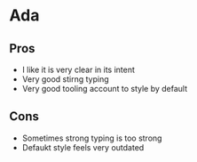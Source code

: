 # Ada

## Pros
- I like it is very clear in its intent
- Very good stirng typing
- Very good tooling account to style by default

## Cons
- Sometimes strong typing is too strong
- Defaukt style feels very outdated